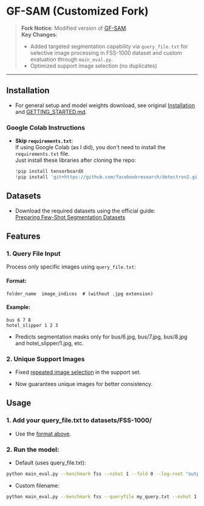 # GF-SAM (Customized Fork)

> **Fork Notice**: Modified version of [GF-SAM](https://github.com/ANDYZAQ/GF-SAM/tree/master).  
> **Key Changes**:  
> - Added targeted segmentation capability via `query_file.txt` for selective image processing in FSS-1000 dataset and custom evaluation through `main_eval.py`.
> - Optimized support image selection (no duplicates)


---

## Installation
- For general setup and model weights download, see original [Installation](https://github.com/ANDYZAQ/GF-SAM/blob/master/INSTALL.md) and [GETTING_STARTED.md](https://github.com/ANDYZAQ/GF-SAM/blob/master/GETTING_STARTED.md).

### Google Colab Instructions

- **Skip `requirements.txt`**:  
  If using Google Colab (as I did), you don't need to install the `requirements.txt` file.  
  Just install these libraries after cloning the repo:

  ```python
  !pip install tensorboardX
  !pip install 'git+https://github.com/facebookresearch/detectron2.git'


## Datasets
- Download the required datasets using the official guide:  
  [Preparing Few-Shot Segmentation Datasets](https://github.com/ANDYZAQ/GF-SAM/tree/master/datasets)

## Features

### 1. Query File Input
Process only specific images using `query_file.txt`:

#### Format:
```plaintext
folder_name  image_indices  # (without .jpg extension)
```

#### Example:

    bus 6 7 8  
    hotel_slipper 1 2 3  

- Predicts segmentation masks only for bus/6.jpg, bus/7.jpg, bus/8.jpg and hotel_slipper/1.jpg, etc.   


### 2. Unique Support Images

- Fixed [repeated image selection](https://github.com/ANDYZAQ/GF-SAM/blob/master/matcher/data/fss.py#L90) in the support set.

- Now guarantees unique images for better consistency.


## Usage

### 1. Add your query_file.txt to datasets/FSS-1000/

- Use the [format above](#format).

### 2. Run the model:

- Default (uses query_file.txt):

```bash
python main_eval.py --benchmark fss --nshot 1 --fold 0 --log-root "output/coco/fold0"
```

- Custom filename:

```bash
python main_eval.py --benchmark fss --queryfile my_query.txt --nshot 1 --fold 0 --log-root "output/coco/fold0"
```

